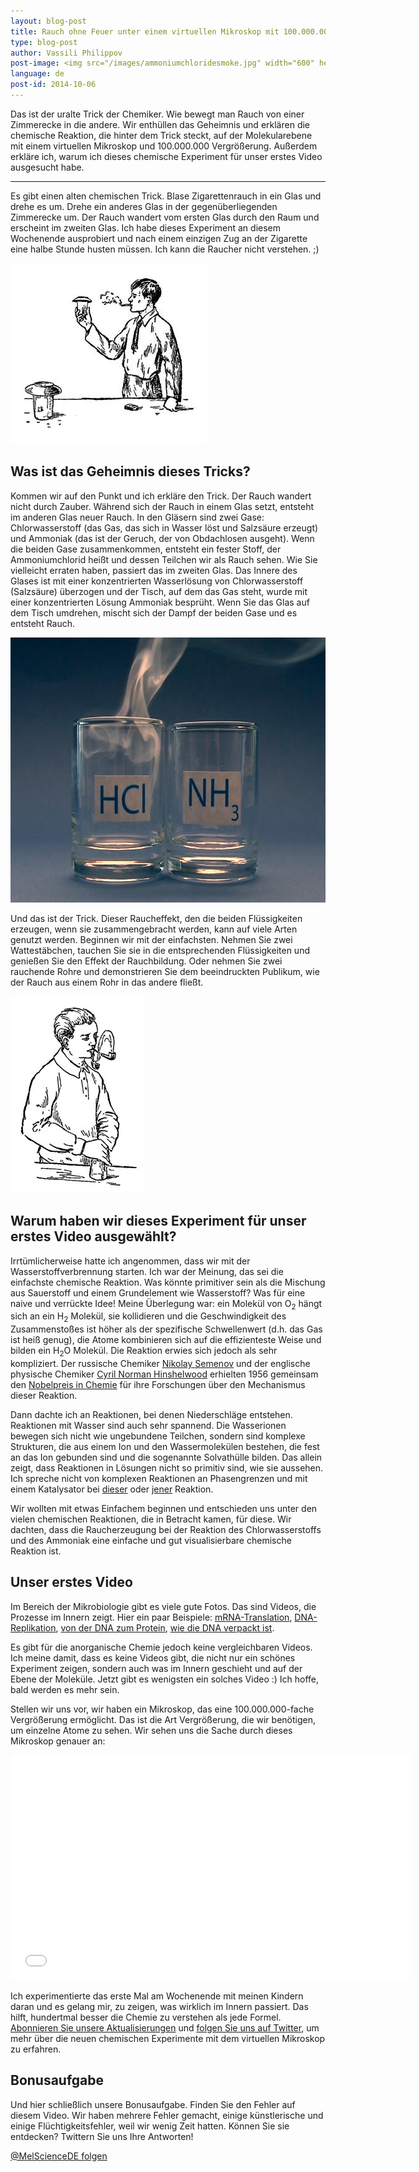 ```yaml
---
layout: blog-post
title: Rauch ohne Feuer unter einem virtuellen Mikroskop mit 100.000.000-facher Vergrößerung
type: blog-post
author: Vassili Philippov
post-image: <img src="/images/ammoniumchloridesmoke.jpg" width="600" height="424" alt="Ammoniakchloridrauch">
language: de
post-id: 2014-10-06
---
```

Das ist der uralte Trick der Chemiker. Wie bewegt man Rauch von einer Zimmerecke in die andere. Wir enthüllen das Geheimnis und erklären die chemische Reaktion, die hinter dem Trick steckt, auf der Molekularebene mit einem virtuellen Mikroskop und 100.000.000 Vergrößerung. Außerdem erkläre ich, warum ich dieses chemische Experiment für unser erstes Video ausgesucht habe.
<!-- more -->

---
Es gibt einen alten chemischen Trick. Blase Zigarettenrauch in ein Glas und drehe es um. Drehe ein anderes Glas in der gegenüberliegenden Zimmerecke um. Der Rauch wandert vom ersten Glas durch den Raum und erscheint im zweiten Glas. Ich habe dieses Experiment an diesem Wochenende ausprobiert und nach einem einzigen Zug an der Zigarette eine halbe Stunde husten müssen. Ich kann die Raucher nicht verstehen. ;) 

<img src="/images/movingofsmoke.png" width="314" height="289" alt="Rauch wandert von einem Glas zum anderen">

## Was ist das Geheimnis dieses Tricks?

Kommen wir auf den Punkt und ich erkläre den Trick. Der Rauch wandert nicht durch Zauber. Während sich der Rauch in einem Glas setzt, entsteht im anderen Glas neuer Rauch. In den Gläsern sind zwei Gase: Chlorwasserstoff (das Gas, das sich in Wasser löst und Salzsäure erzeugt) und Ammoniak (das ist der Geruch, der von Obdachlosen ausgeht). Wenn die beiden Gase zusammenkommen, entsteht ein fester Stoff, der Ammoniumchlorid heißt und dessen Teilchen wir als Rauch sehen. Wie Sie vielleicht erraten haben, passiert das im zweiten Glas. Das Innere des Glases ist mit einer konzentrierten Wasserlösung von Chlorwasserstoff (Salzsäure) überzogen und der Tisch, auf dem das Gas steht, wurde mit einer konzentrierten Lösung Ammoniak besprüht. Wenn Sie das Glas auf dem Tisch umdrehen, mischt sich der Dampf der beiden Gase und es entsteht Rauch.

<img src="/images/ammoniumchloridesmoke.jpg" width="600" height="424" alt="Ammoniakchloridrauch">

Und das ist der Trick. Dieser Raucheffekt, den die beiden Flüssigkeiten erzeugen, wenn sie zusammengebracht werden, kann auf viele Arten genutzt werden. Beginnen wir mit der einfachsten. Nehmen Sie zwei Wattestäbchen, tauchen Sie sie in die entsprechenden Flüssigkeiten und genießen Sie den Effekt der Rauchbildung.  Oder nehmen Sie zwei rauchende Rohre und demonstrieren Sie dem beeindruckten Publikum, wie der Rauch aus einem Rohr in das andere fließt. 

<img src="/images/twosmokingtubes.png" width="213" height="315">

## Warum haben wir dieses Experiment für unser erstes Video ausgewählt?

Irrtümlicherweise hatte ich angenommen, dass wir mit der Wasserstoffverbrennung starten. Ich war der Meinung, das sei die einfachste chemische Reaktion. Was könnte primitiver sein als die Mischung aus Sauerstoff und einem Grundelement wie Wasserstoff? Was für eine naive und verrückte Idee! Meine Überlegung war: ein Molekül von O<sub>2</sub> hängt sich an ein H<sub>2</sub> Molekül, sie kollidieren und die Geschwindigkeit des Zusammenstoßes ist höher als der spezifische Schwellenwert (d.h. das Gas ist heiß genug), die Atome kombinieren sich auf die effizienteste Weise und bilden  ein H<sub>2</sub>O Molekül. Die Reaktion erwies sich jedoch als sehr kompliziert. Der russische Chemiker <a href="https://de.wikipedia.org/wiki/Nikolai_Nikolajewitsch_Semjonow">Nikolay Semenov</a> und der englische physische Chemiker <a href="https://de.wikipedia.org/wiki/Cyril_Norman_Hinshelwood">Cyril Norman Hinshelwood</a> erhielten 1956 gemeinsam den <a href="http://www.nobelprize.org/nobel_prizes/chemistry/laureates/1956/">Nobelpreis in Chemie</a> für ihre Forschungen über den Mechanismus dieser Reaktion.

Dann dachte ich an Reaktionen, bei denen Niederschläge entstehen. Reaktionen mit Wasser sind auch sehr spannend. Die Wasserionen bewegen sich nicht wie ungebundene Teilchen, sondern sind komplexe Strukturen, die aus einem Ion und den Wassermolekülen bestehen, die fest an das Ion gebunden sind und die sogenannte Solvathülle bilden. Das allein zeigt, dass Reaktionen in Lösungen nicht so primitiv sind, wie sie aussehen. Ich spreche nicht von komplexen Reaktionen an Phasengrenzen und mit einem Katalysator bei <a href="http://chemistry.melscience.com/experiments/catalytic-oxidation-of-acetone-on-copper-wire.html">dieser</a> oder <a href="http://chemistry.melscience.com/experiments/oxidation-of-ammonia-with-platinum-catalyst.html">jener</a> Reaktion.

Wir wollten mit etwas Einfachem beginnen und entschieden uns unter den vielen chemischen Reaktionen, die in Betracht kamen, für diese. Wir dachten, dass die Raucherzeugung bei der Reaktion des Chlorwasserstoffs und des Ammoniak eine einfache und gut visualisierbare chemische Reaktion ist.

## Unser erstes Video

Im Bereich der Mikrobiologie gibt es viele gute Fotos. Das sind Videos, die Prozesse im Innern zeigt. Hier ein paar Beispiele: <a href="https://www.youtube.com/watch?v=TfYf_rPWUdY">mRNA-Translation</a>, <a href="https://www.youtube.com/watch?v=OnuspQG0Jd0">DNA-Replikation</a>, <a href="https://www.youtube.com/watch?v=D3fOXt4MrOM">von der DNA zum Protein</a>, <a href="https://www.youtube.com/watch?v=gbSIBhFwQ4s">wie die DNA verpackt ist</a>.

Es gibt für die anorganische Chemie jedoch keine vergleichbaren Videos. Ich meine damit, dass es keine Videos gibt, die nicht nur ein schönes Experiment zeigen, sondern auch was im Innern geschieht und auf der Ebene der Moleküle. Jetzt gibt es wenigsten ein solches Video :) Ich hoffe, bald werden es mehr sein.

Stellen wir uns vor, wir haben ein Mikroskop, das eine 100.000.000-fache Vergrößerung ermöglicht. Das ist die Art Vergrößerung, die wir benötigen, um einzelne Atome zu sehen. Wir sehen uns die Sache durch dieses Mikroskop genauer an:

<iframe width="640" height="360" src="//www.youtube.com/embed/cz87YmRYwhU?rel=0" frameborder="0" allowfullscreen></iframe>
<br>

Ich experimentierte das erste Mal am Wochenende mit meinen Kindern daran und es gelang mir, zu zeigen, was wirklich im Innern passiert. Das hilft, hundertmal besser die Chemie zu verstehen als jede Formel. <a href="">Abonnieren Sie unsere Aktualisierungen</a> und <a href="https://twitter.com/MelScienceDE">folgen Sie uns auf Twitter</a>, um mehr über die neuen chemischen Experimente mit dem virtuellen Mikroskop zu erfahren.

## Bonusaufgabe

Und hier schließlich unsere Bonusaufgabe. Finden Sie den Fehler auf diesem Video. Wir haben mehrere Fehler gemacht, einige künstlerische und einige Flüchtigkeitsfehler, weil wir wenig Zeit hatten. Können Sie sie entdecken? Twittern Sie uns Ihre Antworten!

<!-- Begin Twitter follow -->
<a href="https://twitter.com/MelScienceDE" class="twitter-follow-button" data-show-count="false" data-lang="de" data-size="large">@MelScienceDE folgen</a>
<script>!function(d,s,id){var js,fjs=d.getElementsByTagName(s)[0],p=/^http:/.test(d.location)?'http':'https';if(!d.getElementById(id)){js=d.createElement(s);js.id=id;js.src=p+'://platform.twitter.com/widgets.js';fjs.parentNode.insertBefore(js,fjs);}}(document, 'script', 'twitter-wjs');</script>
<!-- End Twitter follow -->
